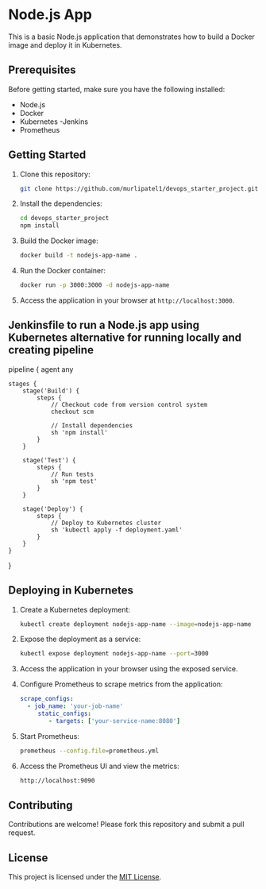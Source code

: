 # Node.js App

This is a basic Node.js application that demonstrates how to build a Docker image and deploy it in Kubernetes.

## Prerequisites

Before getting started, make sure you have the following installed:

- Node.js
- Docker
- Kubernetes
-Jenkins
- Prometheus

## Getting Started

1. Clone this repository:

    ```bash
    git clone https://github.com/murlipatel1/devops_starter_project.git
    ```

2. Install the dependencies:

    ```bash
    cd devops_starter_project
    npm install
    ```

3. Build the Docker image:

    ```bash
    docker build -t nodejs-app-name .
    ```

4. Run the Docker container:

    ```bash
    docker run -p 3000:3000 -d nodejs-app-name
    ```

5. Access the application in your browser at `http://localhost:3000`.

## Jenkinsfile to run a Node.js app using Kubernetes alternative for running locally and creating pipeline

pipeline {
    agent any
    
    stages {
        stage('Build') {
            steps {
                // Checkout code from version control system
                checkout scm
                
                // Install dependencies
                sh 'npm install'
            }
        }
        
        stage('Test') {
            steps {
                // Run tests
                sh 'npm test'
            }
        }
        
        stage('Deploy') {
            steps {
                // Deploy to Kubernetes cluster
                sh 'kubectl apply -f deployment.yaml'
            }
        }
    }
}

## Deploying in Kubernetes

1. Create a Kubernetes deployment:

    ```bash
    kubectl create deployment nodejs-app-name --image=nodejs-app-name
    ```

2. Expose the deployment as a service:

    ```bash
    kubectl expose deployment nodejs-app-name --port=3000
    ```

3. Access the application in your browser using the exposed service.


4. Configure Prometheus to scrape metrics from the application:

    ```yaml
    scrape_configs:
      - job_name: 'your-job-name'
         static_configs:
            - targets: ['your-service-name:8080']
    ```

5. Start Prometheus:

    ```bash
    prometheus --config.file=prometheus.yml
    ```

6. Access the Prometheus UI and view the metrics:

    ```bash
    http://localhost:9090
    ```


## Contributing

Contributions are welcome! Please fork this repository and submit a pull request.

## License

This project is licensed under the [MIT License](LICENSE).
